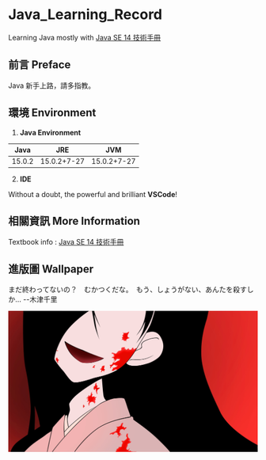 # Java_Learning_Record
Learning Java mostly with [Java SE 14 技術手冊](http://books.gotop.com.tw/v_ACL059300)

## 前言  Preface
Java 新手上路，請多指教。

## 環境  Environment
1. **Java Environment**

Java|JRE|JVM
-|:-:|-
15.0.2|15.0.2+7-27|15.0.2+7-27

2. **IDE**

Without a doubt, the powerful and brilliant **VSCode**!

## 相關資訊  More Information
Textbook info : [Java SE 14 技術手冊](http://books.gotop.com.tw/v_ACL059300)

## 進版圖  Wallpaper
まだ終わってないの？　むかつくだな。　もう、しょうがない、あんたを殺すしか...
--木津千里

![image](wallpaper416.jpg)
